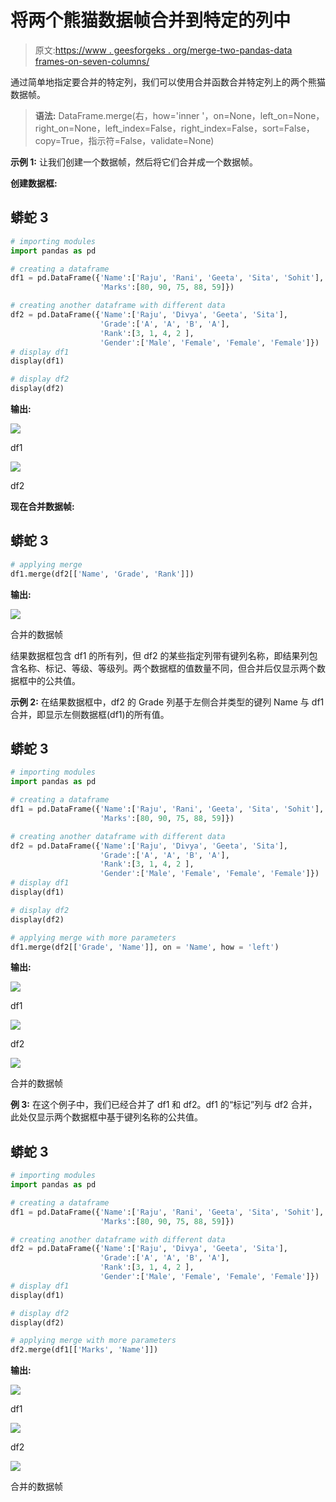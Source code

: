 # 将两个熊猫数据帧合并到特定的列中

> 原文:[https://www . geesforgeks . org/merge-two-pandas-data frames-on-seven-columns/](https://www.geeksforgeeks.org/merge-two-pandas-dataframes-on-certain-columns/)

通过简单地指定要合并的特定列，我们可以使用合并函数合并特定列上的两个熊猫数据帧。

> **语法:** DataFrame.merge(右，how='inner '，on=None，left_on=None，right_on=None，left_index=False，right_index=False，sort=False，copy=True，指示符=False，validate=None)

**示例 1:** 让我们创建一个数据帧，然后将它们合并成一个数据帧。

**创建数据框:**

## 蟒蛇 3

```py
# importing modules
import pandas as pd

# creating a dataframe
df1 = pd.DataFrame({'Name':['Raju', 'Rani', 'Geeta', 'Sita', 'Sohit'],
                    'Marks':[80, 90, 75, 88, 59]})

# creating another dataframe with different data
df2 = pd.DataFrame({'Name':['Raju', 'Divya', 'Geeta', 'Sita'],
                    'Grade':['A', 'A', 'B', 'A'],
                    'Rank':[3, 1, 4, 2 ],
                    'Gender':['Male', 'Female', 'Female', 'Female']})
# display df1
display(df1)

# display df2
display(df2)
```

**输出:**

![](img/ff85bc83dd2d266d162d29e0fcd46a24.png)

df1

![](img/2587df5f9f3bfaa238686dbd8c647be5.png)

df2

**现在合并数据帧:**

## 蟒蛇 3

```py
# applying merge
df1.merge(df2[['Name', 'Grade', 'Rank']])
```

**输出:**

![](img/3b8f372ffc387cf3cc92a75b241ffb41.png)

合并的数据帧

结果数据框包含 df1 的所有列，但 df2 的某些指定列带有键列名称，即结果列包含名称、标记、等级、等级列。两个数据框的值数量不同，但合并后仅显示两个数据框中的公共值。

**示例 2:** 在结果数据框中，df2 的 Grade 列基于左侧合并类型的键列 Name 与 df1 合并，即显示左侧数据框(df1)的所有值。

## 蟒蛇 3

```py
# importing modules
import pandas as pd

# creating a dataframe
df1 = pd.DataFrame({'Name':['Raju', 'Rani', 'Geeta', 'Sita', 'Sohit'],
                    'Marks':[80, 90, 75, 88, 59]})

# creating another dataframe with different data
df2 = pd.DataFrame({'Name':['Raju', 'Divya', 'Geeta', 'Sita'],
                    'Grade':['A', 'A', 'B', 'A'],
                    'Rank':[3, 1, 4, 2 ],
                    'Gender':['Male', 'Female', 'Female', 'Female']})
# display df1
display(df1)

# display df2
display(df2)

# applying merge with more parameters
df1.merge(df2[['Grade', 'Name']], on = 'Name', how = 'left')
```

**输出:**

![](img/ff85bc83dd2d266d162d29e0fcd46a24.png)

df1

![](img/2587df5f9f3bfaa238686dbd8c647be5.png)

df2

![](img/1c3882ced05b4daf858be4b8453a5852.png)

合并的数据帧

**例 3:** 在这个例子中，我们已经合并了 df1 和 df2。df1 的“标记”列与 df2 合并，此处仅显示两个数据框中基于键列名称的公共值。

## 蟒蛇 3

```py
# importing modules
import pandas as pd

# creating a dataframe
df1 = pd.DataFrame({'Name':['Raju', 'Rani', 'Geeta', 'Sita', 'Sohit'],
                    'Marks':[80, 90, 75, 88, 59]})

# creating another dataframe with different data
df2 = pd.DataFrame({'Name':['Raju', 'Divya', 'Geeta', 'Sita'],
                    'Grade':['A', 'A', 'B', 'A'],
                    'Rank':[3, 1, 4, 2 ],
                    'Gender':['Male', 'Female', 'Female', 'Female']})
# display df1
display(df1)

# display df2
display(df2)

# applying merge with more parameters
df2.merge(df1[['Marks', 'Name']])
```

**输出:**

![](img/ff85bc83dd2d266d162d29e0fcd46a24.png)

df1

![](img/2587df5f9f3bfaa238686dbd8c647be5.png)

df2

![](img/b2d49a859e623eb8189aae05dee9a79e.png)

合并的数据帧